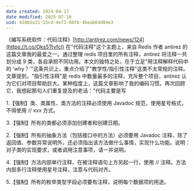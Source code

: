 ```yaml
---
date created: 2024-04-17
date modified: 2025-07-10
uid: 428b5a31-15cd-4e73-80fb-4beab64d84e3
---
```


《编写系统软件：代码注释》[http://antirez.com/news/124](https://t.co/Oks5TtyfcI) 在"代码注释"这个主题上，来自 Redis 作者 antirez 的这篇文章我的最爱之一。通过整理 redis 项目里的所有注释，antirez 将注释一共划分成 9 类，各自承担不同功用。本文的独特之处，在于立足"用注释解释代码中的 'why？'"这条共识上，重点介绍了"教学性/指引性注释"这类不太常规的注释。文章提到，"指引性注释"是 redis 中数量最多的注释，充斥整个项目，antirez 认为它们对项目帮助巨大。某种程度上，这篇文章影响了我的编码习惯。再次回顾它，我想起那句人们重复提及的老话："代码主要是写

<!-- more -->

1.【强制】类、类属性、类方法的注释必须使用 Javadoc 规范，使用星号格式，不得使用 // xxx 方式。

3.【强制】所有的类都必须添加创建者和创建日期。

2.【强制】所有的抽象方法（包括接口中的方法）必须要用 Javadoc 注释、除了返回值、参数异常说明外，还必须指出该方法做什么事情，实现什么功能。说明：对子类的实现要求，或者调用注意事项，请一并说明。

4.【强制】方法内部单行注释，在被注释语句上方另起一行，使用 // 注释。方法内部多行注释使用星号注释，注意与代码对齐。

5.【强制】所有的枚举类型字段必须要有注释，说明每个数据项的用途。
